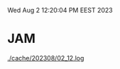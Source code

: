 Wed Aug  2 12:20:04 PM EEST 2023
# JAM
<a href='./cache/202308/02_12.log'>./cache/202308/02_12.log</a>
